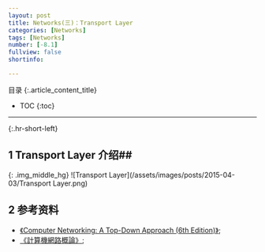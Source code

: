 ```yaml
---
layout: post
title: Networks(三)：Transport Layer
categories: [Networks]
tags: [Networks]
number: [-8.1]
fullview: false
shortinfo:

---
```

目录
{:.article_content_title}


* TOC
{:toc}

---
{:.hr-short-left}

## 1 Transport Layer 介绍##



{: .img_middle_hg}
![Transport Layer](/assets/images/posts/2015-04-03/Transport Layer.png)

## 2 参考资料 ##

- [《Computer Networking: A Top-Down Approach (6th Edition)》](https://www.amazon.com/Computer-Networking-Top-Down-Approach-6th/dp/0132856204);
- [《計算機網路概論》](http://ocw.nthu.edu.tw/ocw/index.php?page=course&cid=13&);





